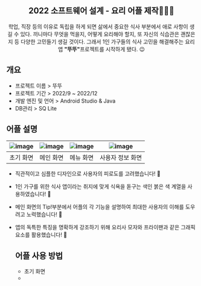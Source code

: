 <div align="center">
<h2> 2022 소프트웨어 설계 - 요리 어플 제작🧑🏻‍🍳</h2>
학업, 직장 등의 이유로 독립을 하게 되면 삶에서 중요한 식사 부분에서 애로 사항이 생길 수 있다. 
끼니마다 무엇을 먹을지, 어떻게 요리해야 할지, 또 자신의 식습관은 괜찮은지 등 다양한 고민들기 생길 것이다.
그래서 1인 가구들의 식사 고민을 해결해주는 요리 앱 <b>"뚜뚜"</b>프로젝트를 시작하게 됐다. 😉
</div>

## 개요 
- 프로젝트 이름 > 뚜뚜
- 프로젝트 기간 > 2022/9 ~ 2022/12
- 개발 엔진 및 언어 > Android Studio & Java
- DB관리 > SQ Lite

## 어플 설명
|![image](https://user-images.githubusercontent.com/110340919/274145721-dbe427a2-71c9-46ff-ace4-178a4aa410d5.png)|![image](https://user-images.githubusercontent.com/110340919/274145754-6b87492c-d6f0-4dd2-9474-8c7a483947d9.png)|![image](https://user-images.githubusercontent.com/110340919/274145780-2317e9a2-59aa-4592-830f-09127cca8914.png)|![image](https://user-images.githubusercontent.com/110340919/274145813-7ea5023d-51ad-4736-bff7-53d3bdb3eacc.png)|
|:---:|:---:|:---:|:---:|
|초기 화면|메인 화면|메뉴 화면|사용자 정보 화면|
- 직관적이고 심플한 디자인으로 사용자의 피로도를 고려했습니다! 🥱
- 1인 가구를 위한 식사 앱이라는 취지에 맞게 식욕을 돋구는 색인 붉은 색 계열을 사용하였습니다! 🍎
- 메인 화면의 Tip!부분에서 어플의 각 기능을 설명하여 최대한 사용자의 이해를 도우려고 노력했습니다! 🥢
- 앱의 독특한 특징을 명확하게 강조하기 위해 요리사 모자와 프라이팬과 같은 그래픽 요소를 활용했습니다! 🍳

  ## 어플 사용 방법
  - 초기 화면
  - 
